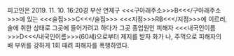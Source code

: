 피고인은 2019. 11. 10. 16:20경 부산 연제구 <<<구아래주소>>>B<<</구아래주소>>>에 있는 <<<술집>>>C<<</술집>>> <<<지점>>>RB<<</지점>>>에 이르러, 술에 취한 상태로 그곳에 들어가려고 하다가 그곳 종업원인 피해자 <<<내국인이름>>>D<<</내국인이름>>>(60세)으로부터 제지를 받자 화가 나, 주먹으로 피해자의 배 부위를 강하게 1회 때려 피해자를 폭행하였다.
